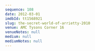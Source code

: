 ```yaml
---
sequence: 108
date: 2012-03-01
imdbId: tt1568921
slug: the-secret-world-of-arrietty-2010
venue: AMC Tysons Corner 16
venueNotes: null
medium: null
mediumNotes: null
---
```

